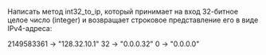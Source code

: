 Написать метод int32_to_ip,
который принимает на вход 32-битное целое число (integer)
и возвращает строковое представление его в виде IPv4-адреса:

2149583361 -> "128.32.10.1"
32         -> "0.0.0.32"
0          -> "0.0.0.0"